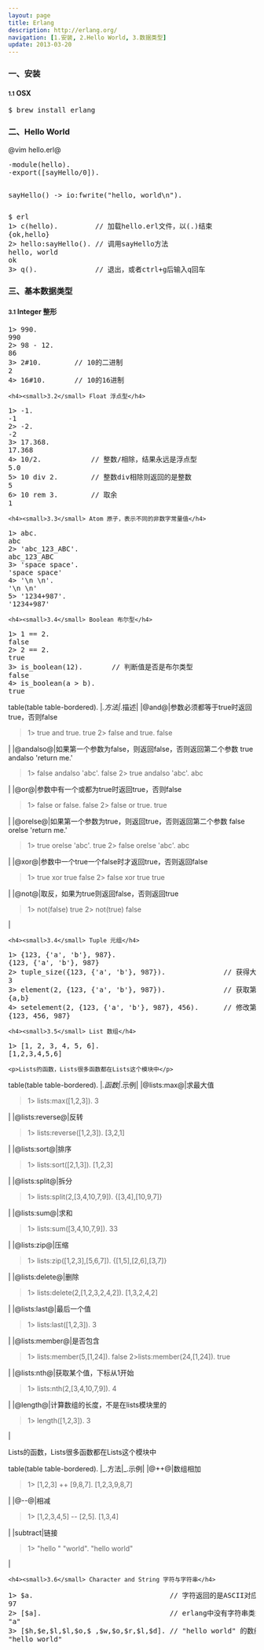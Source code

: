 ```yaml
---
layout: page
title: Erlang
description: http://erlang.org/
navigation: [1.安装, 2.Hello World, 3.数据类型]
update: 2013-03-20
---
```


<section id="1">
    <div class="page-header">
        <h3>一、安装</h3>
    </div>
    <h4><small>1.1</small> OSX</h4>
<pre class="prettyprint">
$ brew install erlang
</pre>
</section>

<section id="2">
    <div class="page-header">
        <h3>二、Hello World</h3>
    </div>
    <p>@vim hello.erl@</p>
<pre class="prettyprint">
-module(hello).
-export([sayHello/0]).

sayHello() -> io:fwrite("hello, world\n").
</pre>

<pre class="prettyprint">
$ erl
1> c(hello).         // 加载hello.erl文件，以(.)结束
{ok,hello}
2> hello:sayHello(). // 调用sayHello方法
hello, world
ok
3> q().              // 退出，或者ctrl+g后输入q回车
</pre>
</section>

<section id="3">
    <div class="page-header">
        <h3>三、基本数据类型</h3>
    </div>
    <h4><small>3.1</small> Integer 整形</h4>
<pre>
1> 990.
990
2> 98 - 12.
86
3> 2#10.        // 10的二进制
2
4> 16#10.       // 10的16进制
</pre>

    <h4><small>3.2</small> Float 浮点型</h4>
<pre>
1> -1.
-1
2> -2.
-2
3> 17.368.
17.368
4> 10/2.            // 整数/相除，结果永远是浮点型
5.0
5> 10 div 2.        // 整数div相除则返回的是整数
5
6> 10 rem 3.        // 取余
1
</pre>

    <h4><small>3.3</small> Atom 原子，表示不同的非数字常量值</h4>
<pre>
1> abc.
abc
2> 'abc_123_ABC'.
abc_123_ABC
3> 'space space'.
'space space'
4> '\n \n'.
'\n \n'
5> '1234+987'.
'1234+987'
</pre>

    <h4><small>3.4</small> Boolean 布尔型</h4>
<pre>
1> 1 == 2.
false
2> 2 == 2.
true
3> is_boolean(12).       // 判断值是否是布尔类型
false
4> is_boolean(a > b).
true
</pre>
table(table table-bordered).
|_.方法|_.描述|
|@and@|参数必须都等于true时返回true，否则false</br>
<blockquote>1> true and true.
true
2> false and true.
false</blockquote>|
|@andalso@|如果第一个参数为false，则返回false，否则返回第二个参数 true andalso 'return me.'</br>
<blockquote>1> false andalso 'abc'.
false
2> true andalso 'abc'.
abc
</blockquote>|
|@or@|参数中有一个或都为true时返回true，否则false</br>
<blockquote>1> false or false.
false
2> false or true.
true
</blockquote>|
|@orelse@|如果第一个参数为true，则返回true，否则返回第二个参数 false orelse 'return me.'</br>
<blockquote>1> true orelse 'abc'.
true
2> false orelse 'abc'.
abc
</blockquote>|
|@xor@|参数中一个true一个false时才返回true，否则返回false</br>
<blockquote>1> true xor true
false
2> false xor true
true
</blockquote>|
|@not@|取反，如果为true则返回false，否则返回true</br>
<blockquote>1> not(false)
true
2> not(true)
false
</blockquote>|

    <h4><small>3.4</small> Tuple 元组</h4>
<pre class="prettyprint">
1> {123, {'a', 'b'}, 987}.
{123, {'a', 'b'}, 987}
2> tuple_size({123, {'a', 'b'}, 987}).              // 获得大小
3
3> element(2, {123, {'a', 'b'}, 987}).              // 获取第2个节点
{a,b}
4> setelement(2, {123, {'a', 'b'}, 987}, 456).      // 修改第2个节点的内容
{123, 456, 987}
</pre>

    <h4><small>3.5</small> List 数组</h4>
<pre class="prettyprint">
1> [1, 2, 3, 4, 5, 6].
[1,2,3,4,5,6]
</pre>
    <p>Lists的函数，Lists很多函数都在Lists这个模块中</p>
table(table table-bordered).
|_.函数|_.示例|
|@lists:max@|求最大值</br>
<blockquote>1> lists:max([1,2,3]).
3
</blockquote>|
|@lists:reverse@|反转</br>
<blockquote>1> lists:reverse([1,2,3]).
[3,2,1]
</blockquote>|
|@lists:sort@|排序</br>
<blockquote>1> lists:sort([2,1,3]).
[1,2,3]
</blockquote>|
|@lists:split@|拆分</br>
<blockquote>1> lists:split(2,[3,4,10,7,9]).
{[3,4],[10,9,7]}
</blockquote>|
|@lists:sum@|求和</br>
<blockquote>1> lists:sum([3,4,10,7,9]).
33
</blockquote>|
|@lists:zip@|压缩</br>
<blockquote>1> lists:zip([1,2,3],[5,6,7]).
{[1,5],[2,6],[3,7]}
</blockquote>|
|@lists:delete@|删除</br>
<blockquote>1> lists:delete(2,[1,2,3,2,4,2]).
[1,3,2,4,2]
</blockquote>|
|@lists:last@|最后一个值</br>
<blockquote>1> lists:last([1,2,3]).
3
</blockquote>|
|@lists:member@|是否包含</br>
<blockquote>1> lists:member(5,[1,24]).
false
2>lists:member(24,[1,24]).
true</blockquote>|
|@lists:nth@|获取某个值，下标从1开始</br>
<blockquote>1> lists:nth(2,[3,4,10,7,9]).
4</blockquote>|
|@length@|计算数组的长度，不是在lists模块里的</br>
<blockquote>1> length([1,2,3]).
3
</blockquote>|

<p>Lists的函数，Lists很多函数都在Lists这个模块中</p>
table(table table-bordered).
|_.方法|_.示例|
|@++@|数组相加</br>
<blockquote>1> [1,2,3] ++ [9,8,7].
[1,2,3,9,8,7]
</blockquote>|
|@--@|相减</br>
<blockquote>1> [1,2,3,4,5] -- [2,5].
[1,3,4]
</blockquote>|
|subtract|链接</br>
<blockquote>1> "hello "
"world".
"hello world"
</blockquote>|

    <h4><small>3.6</small> Character and String 字符与字符串</h4>
<pre class="prettyprint">
1> $a.                                 // 字符返回的是ASCII对应的数值
97
2> [$a].                               // erlang中没有字符串类型，而是ASCII数组来表示
"a"
3> [$h,$e,$l,$l,$o,$ ,$w,$o,$r,$l,$d]. // "hello world" 的数组
"hello world"
</pre>
</section>